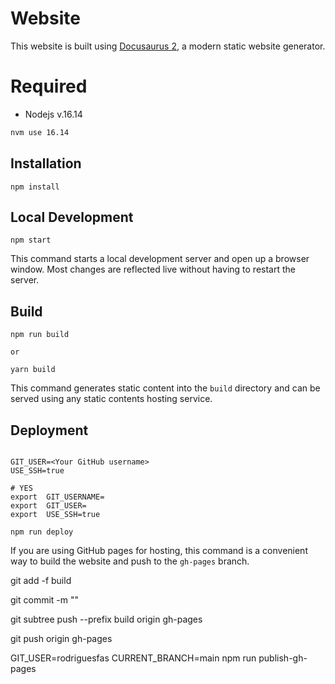 # Website

This website is built using [Docusaurus 2](https://v2.docusaurus.io/), a modern static website generator.

# Required 

- Nodejs v.16.14

```bash
nvm use 16.14
```

## Installation

```console
npm install
```

## Local Development

```console
npm start
```

This command starts a local development server and open up a browser window. Most changes are reflected live without having to restart the server.

## Build

```console
npm run build

or 

yarn build
```

This command generates static content into the `build` directory and can be served using any static contents hosting service.

## Deployment

```console

GIT_USER=<Your GitHub username> 
USE_SSH=true 

# YES
export  GIT_USERNAME=
export  GIT_USER=
export  USE_SSH=true 

npm run deploy
```

If you are using GitHub pages for hosting, this command is a convenient way to build the website and push to the `gh-pages` branch.

git add -f build

git commit -m ""

git subtree push --prefix build origin gh-pages

git push origin gh-pages

GIT_USER=rodriguesfas CURRENT_BRANCH=main npm run publish-gh-pages

